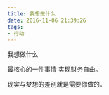 ```yaml
---
title: 我想做什么
date: 2016-11-06 21:39:26
tags: 
- 行动
---
```


我想做什么
<!--more-->

最核心的一件事情
实现财务自由。

现实与梦想的差别就是需要你做的。
